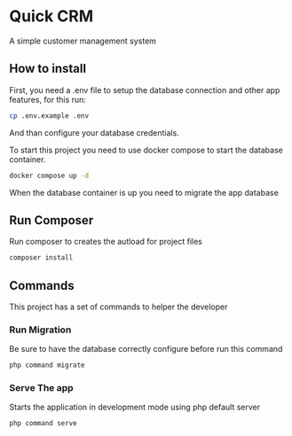 # Quick CRM

A simple customer management system

## How to install

First, you need a .env file to setup the database connection and other app features, for this run:

```sh
cp .env.example .env
```

And than configure your database credentials.

To start this project you need to use docker compose to start the database container.

```sh
docker compose up -d
```

When the database container is up you need to migrate the app database

## Run Composer

Run composer to creates the autload for project files

```sh
composer install
```

## Commands

This project has a set of commands to helper the developer

### Run Migration

Be sure to have the database correctly configure before run this command

```sh
php command migrate
```

### Serve The app

Starts the application in development mode using php default server

```sh
php command serve
```
